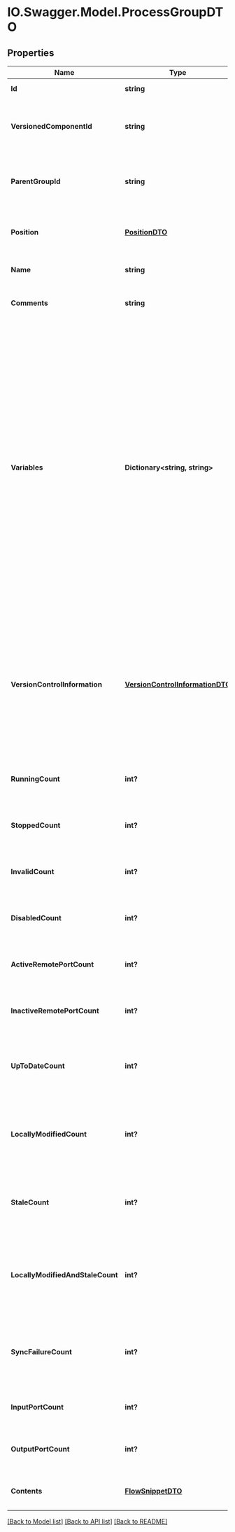 # IO.Swagger.Model.ProcessGroupDTO
## Properties

Name | Type | Description | Notes
------------ | ------------- | ------------- | -------------
**Id** | **string** | The id of the component. | [optional] 
**VersionedComponentId** | **string** | The ID of the corresponding component that is under version control | [optional] 
**ParentGroupId** | **string** | The id of parent process group of this component if applicable. | [optional] 
**Position** | [**PositionDTO**](PositionDTO.md) | The position of this component in the UI if applicable. | [optional] 
**Name** | **string** | The name of the process group. | [optional] 
**Comments** | **string** | The comments for the process group. | [optional] 
**Variables** | **Dictionary&lt;string, string&gt;** | The variables that are configured for the Process Group. Note that this map contains only those variables that are defined on this Process Group and not any variables that are defined in the parent Process Group, etc. I.e., this Map will not contain all variables that are accessible by components in this Process Group by rather only the variables that are defined for this Process Group itself. | [optional] 
**VersionControlInformation** | [**VersionControlInformationDTO**](VersionControlInformationDTO.md) | The Version Control information that indicates which Flow Registry, and where in the Flow Registry, this Process Group is tracking to; or null if this Process Group is not under version control | [optional] 
**RunningCount** | **int?** | The number of running components in this process group. | [optional] 
**StoppedCount** | **int?** | The number of stopped components in the process group. | [optional] 
**InvalidCount** | **int?** | The number of invalid components in the process group. | [optional] 
**DisabledCount** | **int?** | The number of disabled components in the process group. | [optional] 
**ActiveRemotePortCount** | **int?** | The number of active remote ports in the process group. | [optional] 
**InactiveRemotePortCount** | **int?** | The number of inactive remote ports in the process group. | [optional] 
**UpToDateCount** | **int?** | The number of up to date versioned process groups in the process group. | [optional] 
**LocallyModifiedCount** | **int?** | The number of locally modified versioned process groups in the process group. | [optional] 
**StaleCount** | **int?** | The number of stale versioned process groups in the process group. | [optional] 
**LocallyModifiedAndStaleCount** | **int?** | The number of locally modified and stale versioned process groups in the process group. | [optional] 
**SyncFailureCount** | **int?** | The number of versioned process groups in the process group that are unable to sync to a registry. | [optional] 
**InputPortCount** | **int?** | The number of input ports in the process group. | [optional] 
**OutputPortCount** | **int?** | The number of output ports in the process group. | [optional] 
**Contents** | [**FlowSnippetDTO**](FlowSnippetDTO.md) | The contents of this process group. | [optional] 

[[Back to Model list]](../README.md#documentation-for-models) [[Back to API list]](../README.md#documentation-for-api-endpoints) [[Back to README]](../README.md)

